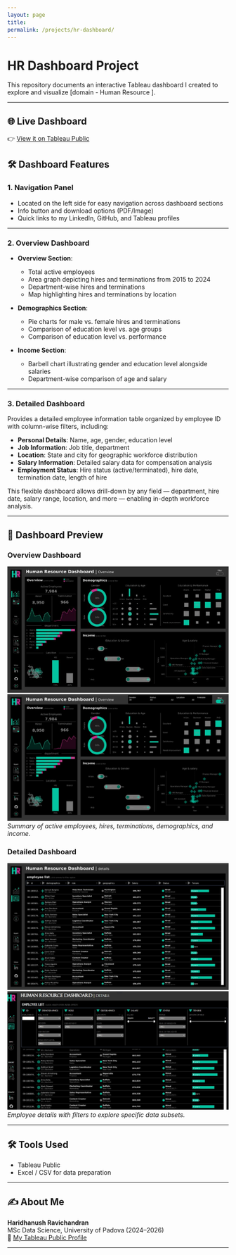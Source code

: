 ```yaml
---
layout: page
title: 
permalink: /projects/hr-dashboard/
---
```


# HR Dashboard Project 

This repository documents an interactive Tableau dashboard I created to explore and visualize [domain - Human Resource ].

---
## 🌐 Live Dashboard

👉 [View it on Tableau Public](https://public.tableau.com/app/profile/hari.ravi6514/viz/HRdashboards_17223540029680/HRSummary)

## 🛠️ Dashboard Features

### 1. Navigation Panel  
- Located on the left side for easy navigation across dashboard sections  
- Info button and download options (PDF/Image)  
- Quick links to my LinkedIn, GitHub, and Tableau profiles  

---

### 2. Overview Dashboard

- **Overview Section**:  
  - Total active employees  
  - Area graph depicting hires and terminations from 2015 to 2024  
  - Department-wise hires and terminations  
  - Map highlighting hires and terminations by location  

- **Demographics Section**:  
  - Pie charts for male vs. female hires and terminations  
  - Comparison of education level vs. age groups  
  - Comparison of education level vs. performance  

- **Income Section**:  
  - Barbell chart illustrating gender and education level alongside salaries  
  - Department-wise comparison of age and salary  

---

### 3. Detailed Dashboard

Provides a detailed employee information table organized by employee ID with column-wise filters, including:

- **Personal Details**: Name, age, gender, education level  
- **Job Information**: Job title, department  
- **Location**: State and city for geographic workforce distribution  
- **Salary Information**: Detailed salary data for compensation analysis  
- **Employment Status**: Hire status (active/terminated), hire date, termination date, length of hire  

This flexible dashboard allows drill-down by any field — department, hire date, salary range, location, and more — enabling in-depth workforce analysis.

---

## 📸 Dashboard Preview

### Overview Dashboard  
![Overview Dashboard](../assets/img/HR1.jpeg) ![](../assets/img/HR3.jpeg)  
*Summary of active employees, hires, terminations, demographics, and income.*

### Detailed Dashboard  
![Detailed Dashboard](../assets/img/HR2.jpeg) ![](../assets/img/HR4.jpeg)  
*Employee details with filters to explore specific data subsets.*


---
## 🛠 Tools Used
- Tableau Public
- Excel / CSV for data preparation

---

## ✍️ About Me  
**Haridhanush Ravichandran**  
MSc Data Science, University of Padova (2024–2026)  
🔗 [My Tableau Public Profile](https://public.tableau.com/app/profile/hari.ravi6514)

---
